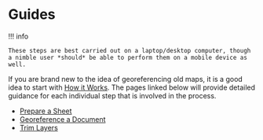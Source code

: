 # Guides

!!! info
    
    These steps are best carried out on a laptop/desktop computer, though a nimble user *should* be able to perform them on a mobile device as well.

If you are brand new to the idea of georeferencing old maps, it is a good idea to start with [How it Works](../overview.md). The pages linked below will provide detailed guidance for each individual step that is involved in the process.

- [Prepare a Sheet](./preparation.md)
- [Georeference a Document](./georeferencing.md)
- [Trim Layers](./trimming.md)
